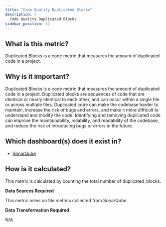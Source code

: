 ```yaml
---
title: "Code Quality Duplicated Blocks"
description: >
  Code Quality Duplicated Blocks
sidebar_position: 37
---
```


## What is this metric?

Duplicated Blocks is a code metric that measures the amount of duplicated code in a project.

## Why is it important?

Duplicated Blocks is a code metric that measures the amount of duplicated code in a project. Duplicated blocks are sequences of code that are identical or nearly identical to each other, and can occur within a single file or across multiple files. Duplicated code can make the codebase harder to maintain, increase the risk of bugs and errors, and make it more difficult to understand and modify the code. Identifying and removing duplicated code can improve the maintainability, reliability, and readability of the codebase, and reduce the risk of introducing bugs or errors in the future.

## Which dashboard(s) does it exist in?

- [SonarQube](https://devlake.apache.org/livedemo/DataSources/SonarQube)

## How is it calculated?

This metric is calculated by counting the total number of duplicated_blocks.

<b>Data Sources Required</b>

This metric relies on file metrics collected from SonarQube.

<b>Data Transformation Required</b>

N/A
